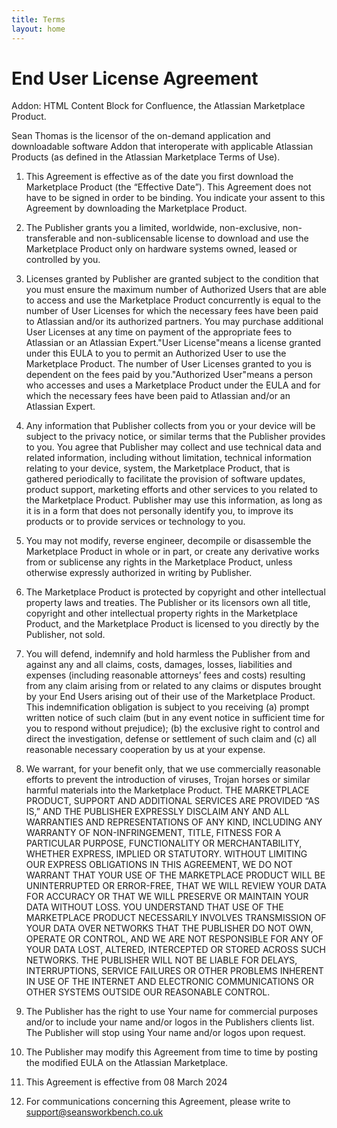 ```yaml
---
title: Terms
layout: home
---
```

# End User License Agreement


Addon: HTML Content Block for Confluence, the Atlassian Marketplace Product.

Sean Thomas is the licensor of the on-demand application and downloadable software Addon that interoperate with applicable Atlassian Products (as defined in the Atlassian Marketplace Terms of Use).

1. This Agreement is effective as of the date you first download the Marketplace Product (the “Effective Date”). This Agreement does not have to be signed in order to be binding. You indicate your assent to this Agreement by downloading the Marketplace Product.

2. The Publisher grants you a limited, worldwide, non-exclusive, non-transferable and non-sublicensable license to download and use the Marketplace Product only on hardware systems owned, leased or controlled by you.

3. Licenses granted by Publisher are granted subject to the condition that you must ensure the maximum number of Authorized Users that are able to access and use the Marketplace Product concurrently is equal to the number of User Licenses for which the necessary fees have been paid to Atlassian and/or its authorized partners. You may purchase additional User Licenses at any time on payment of the appropriate fees to Atlassian or an Atlassian Expert."User License"means a license granted under this EULA to you to permit an Authorized User to use the Marketplace Product. The number of User Licenses granted to you is dependent on the fees paid by you."Authorized User"means a person who accesses and uses a Marketplace Product under the EULA and for which the necessary fees have been paid to Atlassian and/or an Atlassian Expert.

4. Any information that Publisher collects from you or your device will be subject to the privacy notice, or similar terms that the Publisher provides to you. You agree that Publisher may collect and use technical data and related information, including without limitation, technical information relating to your device, system, the Marketplace Product, that is gathered periodically to facilitate the provision of software updates, product support, marketing efforts and other services to you related to the Marketplace Product. Publisher may use this information, as long as it is in a form that does not personally identify you, to improve its products or to provide services or technology to you.

5. You may not modify, reverse engineer, decompile or disassemble the Marketplace Product in whole or in part, or create any derivative works from or sublicense any rights in the Marketplace Product, unless otherwise expressly authorized in writing by Publisher.

6. The Marketplace Product is protected by copyright and other intellectual property laws and treaties. The Publisher or its licensors own all title, copyright and other intellectual property rights in the Marketplace Product, and the Marketplace Product is licensed to you directly by the Publisher, not sold.

7. You will defend, indemnify and hold harmless the Publisher from and against any and all claims, costs, damages, losses, liabilities and expenses (including reasonable attorneys’ fees and costs) resulting from any claim arising from or related to any claims or disputes brought by your End Users arising out of their use of the Marketplace Product. This indemnification obligation is subject to you receiving (a) prompt written notice of such claim (but in any event notice in sufficient time for you to respond without prejudice); (b) the exclusive right to control and direct the investigation, defense or settlement of such claim and (c) all reasonable necessary cooperation by us at your expense.

8. We warrant, for your benefit only, that we use commercially reasonable efforts to prevent the introduction of viruses, Trojan horses or similar harmful materials into the Marketplace Product. THE MARKETPLACE PRODUCT, SUPPORT AND ADDITIONAL SERVICES ARE PROVIDED “AS IS,” AND THE PUBLISHER EXPRESSLY DISCLAIM ANY AND ALL WARRANTIES AND REPRESENTATIONS OF ANY KIND, INCLUDING ANY WARRANTY OF NON-INFRINGEMENT, TITLE, FITNESS FOR A PARTICULAR PURPOSE, FUNCTIONALITY OR MERCHANTABILITY, WHETHER EXPRESS, IMPLIED OR STATUTORY. WITHOUT LIMITING OUR EXPRESS OBLIGATIONS IN THIS AGREEMENT, WE DO NOT WARRANT THAT YOUR USE OF THE MARKETPLACE PRODUCT WILL BE UNINTERRUPTED OR ERROR-FREE, THAT WE WILL REVIEW YOUR DATA FOR ACCURACY OR THAT WE WILL PRESERVE OR MAINTAIN YOUR DATA WITHOUT LOSS. YOU UNDERSTAND THAT USE OF THE MARKETPLACE PRODUCT NECESSARILY INVOLVES TRANSMISSION OF YOUR DATA OVER NETWORKS THAT THE PUBLISHER DO NOT OWN, OPERATE OR CONTROL, AND WE ARE NOT RESPONSIBLE FOR ANY OF YOUR DATA LOST, ALTERED, INTERCEPTED OR STORED ACROSS SUCH NETWORKS. THE PUBLISHER WILL NOT BE LIABLE FOR DELAYS, INTERRUPTIONS, SERVICE FAILURES OR OTHER PROBLEMS INHERENT IN USE OF THE INTERNET AND ELECTRONIC COMMUNICATIONS OR OTHER SYSTEMS OUTSIDE OUR REASONABLE CONTROL.

9. The Publisher has the right to use Your name for commercial purposes and/or to include your name and/or logos in the Publishers clients list. The Publisher will stop using Your name and/or logos upon request.

10. The Publisher may modify this Agreement from time to time by posting the modified EULA on the Atlassian Marketplace.

11. This Agreement is effective from 08 March 2024

12. For communications concerning this Agreement, please write to support@seansworkbench.co.uk